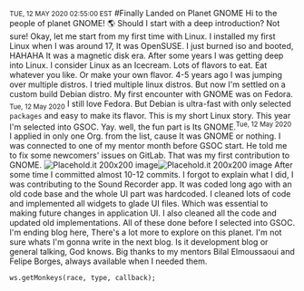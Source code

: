 <small>TUE, 12 MAY 2020 02:55:00 EST</small>
#Finally Landed on Planet GNOME
Hi to the people of planet GNOME! 🌎
Should I start with a deep introduction? Not sure! Okay, let me start from my first time with Linux. I installed my first Linux when I was around 17, It was OpenSUSE. I just burned iso and booted, HAHAHA It was a magnetic disk era. After some years I was getting deep into Linux. I consider Linux as an Icecream. Lots of flavors to eat. Eat whatever you like. Or make your own flavor. 4-5 years ago I was jumping over multiple distros. I tried multiple linux distros. But now I'm settled on a custom build Debian distro. My first encounter with GNOME was on Fedora. <sub>Tue, 12 May 2020</sub> I still love Fedora. But Debian is ultra-fast with only selected `packages` and easy to make its flavor. This is my short Linux story.
This year I'm selected into GSOC. Yay. well, the fun part is Its GNOME.<sup>Tue, 12 May 2020</sup> I applied in only one Org. from the list, cause It was GNOME or nothing.
I was connected to one of my mentor month before GSOC start. He told me to fix some newcomers' issues on GitLab. That was my first contribution to GNOME.
![Placehold.it 200x200 image](http://placehold.it/200x200)![Placehold.it 200x200 image](http://placehold.it/200x200)
After some time I committed almost 10-12 commits. I forgot to explain what I did, I was contributing to the Sound Recorder app. It was coded long ago with an old code base and the whole UI part was hardcoded. I cleaned lots of code and implemented all widgets to glade UI files. Which was essential to making future changes in application UI. I also cleaned all the code and updated old implementations. All of these done before I selected into GSOC.
I'm ending blog here, There's a lot more to explore on this planet.
I'm not sure whats I'm gonna write in the next blog. Is it development blog or general talking, God knows.
Big thanks to my mentors Bilal Elmoussaoui and Felipe Borges, always available when I needed them.


```language-js
ws.getMonkeys(race, type, callback);
```
